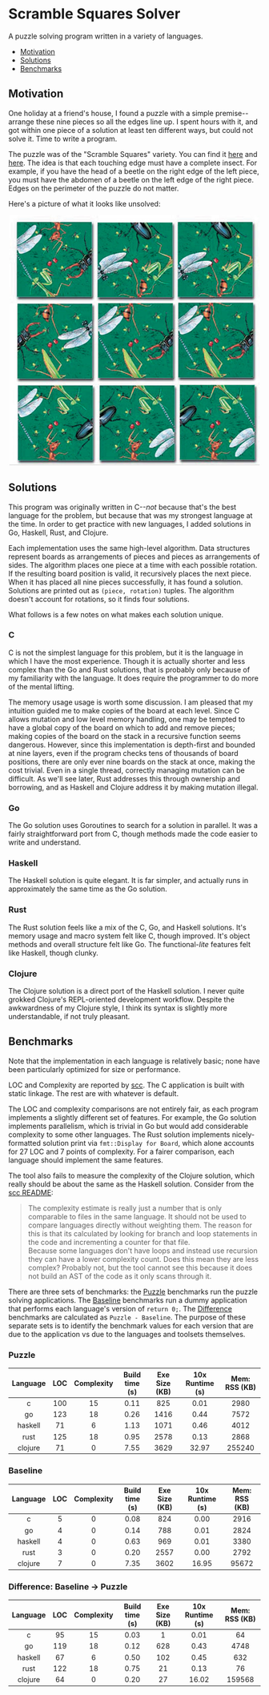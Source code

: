 # Scramble Squares Solver <!-- omit in toc -->

A puzzle solving program written in a variety of languages.

- [Motivation](#motivation)
- [Solutions](#solutions)
- [Benchmarks](#benchmarks)

## Motivation

One holiday at a friend's house, I found a puzzle with a simple premise--arrange these nine pieces
so all the edges line up. I spent hours with it, and got within one piece of a solution at least ten
different ways, but could not solve it. Time to write a program.

The puzzle was of the "Scramble Squares" variety. You can find it
[here](https://www.puzzlewarehouse.com/Insects-10028ss.html) and
[here](https://www.amazon.com/B-Dazzle-10028-Scramble-Squares-Insects/dp/B000021Z0S). The idea is
that each touching edge must have a complete insect. For example, if you have the head of a beetle
on the right edge of the left piece, you must have the abdomen of a beetle on the left edge of the
right piece. Edges on the perimeter of the puzzle do not matter.

Here's a picture of what it looks like unsolved:

<div style="text-align:center">
  <img src="images/puzzle.jpg" width="500">
</div>

## Solutions

This program was originally written in C--_not_ because that's the best language for the problem,
but because that was my strongest language at the time. In order to get practice with new languages,
I added solutions in Go, Haskell, Rust, and Clojure.

Each implementation uses the same high-level algorithm. Data structures represent boards as
arrangements of pieces and pieces as arrangements of sides. The algorithm places one piece at a time
with each possible rotation. If the resulting board position is valid, it recursively places the
next piece. When it has placed all nine pieces successfully, it has found a solution. Solutions are
printed out as `(piece, rotation)` tuples. The algorithm doesn't account for rotations, so it finds
four solutions.

What follows is a few notes on what makes each solution unique.

<!--
TODO: for blog post, create new repo designed to collect solutions!

- Update benchmark.sh to collect stats and name champions for each language
  - code golf
  - execution time
  - memory usage
- Maybe document all the algorithms employed
- Accept all solutions, but require standard based on benchmark.sh expectations (e.g. make)
- Probably standardize output so can automatically check correctness
-->

### C

C is not the simplest language for this problem, but it is the language in which I have the most
experience. Though it is actually shorter and less complex than the Go and Rust solutions, that is
probably only because of my familiarity with the language. It does require the programmer to do more
of the mental lifting.

The memory usage usage is worth some discussion. I am pleased that my intuition guided me to make
copies of the board at each level. Since C allows mutation and low level memory handling, one may be
tempted to have a global copy of the board on which to add and remove pieces; making copies of the
board on the stack in a recursive function seems dangerous. However, since this implementation is
depth-first and bounded at nine layers, even if the program checks tens of thousands of board
positions, there are only ever nine boards on the stack at once, making the cost trivial. Even in a
single thread, correctly managing mutation can be difficult. As we'll see later, Rust addresses this
through ownership and borrowing, and as Haskell and Clojure address it by making mutation illegal.

### Go

The Go solution uses Goroutines to search for a solution in parallel. It was a fairly
straightforward port from C, though methods made the code easier to write and understand.

### Haskell

The Haskell solution is quite elegant. It is far simpler, and actually runs in approximately the
same time as the Go solution.

### Rust

The Rust solution feels like a mix of the C, Go, and Haskell solutions. It's memory usage and macro
system felt like C, though improved. It's object methods and overall structure felt like Go. The
functional-_lite_ features felt like Haskell, though clunky.

<!--
The Rust solution feels like a mix of the C, Go, and Haskell solutions. It's memory usage felt like
C. Of course, Rust is safe, but the way to think about memory felt the same. Rust's macro system,
similarly, is more powerful yet has a familiar feel. It's object methods felt like Go. The overall
structure of the program was extremely similar, and the LOC and Complexity metrics match almost
exactly. The pattern matching and functional-_lite_ capability felt like Haskell. Programming
functionally in Rust is not natural, but having the capability when it is particularly convenient is
really nice.
-->

### Clojure

The Clojure solution is a direct port of the Haskell solution. I never quite grokked Clojure's
REPL-oriented development workflow. Despite the awkwardness of my Clojure style, I think its syntax
is slightly more understandable, if not truly pleasant.

## Benchmarks

Note that the implementation in each language is relatively basic; none have been particularly
optimized for size or performance.

LOC and Complexity are reported by [scc](https://github.com/boyter/scc). The C application is built
with static linkage. The rest are with whatever is default.

The LOC and complexity comparisons are not entirely fair, as each program implements a slightly
different set of features. For example, the Go solution implements parallelism, which is trivial in
Go but would add considerable complexity to some other languages. The Rust solution implements
nicely-formatted solution print via `fmt::Display for Board`, which alone accounts for 27 LOC and 7
points of complexity. For a fairer comparison, each language should implement the same features.

The tool also fails to measure the complexity of the Clojure solution, which really should be about
the same as the Haskell solution. Consider from the [scc
README](https://github.com/boyter/scc/blob/850e8be775dac636f9da5864b26974b123269bd2/README.md):

>The complexity estimate is really just a number that is only comparable to files in the same
language. It should not be used to compare languages directly without weighting them. The reason for
this is that its calculated by looking for branch and loop statements in the code and incrementing a
counter for that file.  
Because some languages don't have loops and instead use recursion they can
have a lower complexity count. Does this mean they are less complex? Probably not, but the tool
cannot see this because it does not build an AST of the code as it only scans through it.

There are three sets of benchmarks: the [Puzzle](#puzzle) benchmarks run the puzzle solving
applications. The [Baseline](#baseline) benchmarks run a dummy application that performs each
language's version of `return 0;`. The [Difference](#difference-baseline---puzzle) benchmarks are
calculated as `Puzzle - Baseline`. The purpose of these separate sets is to identify the benchmark
values for each version that are due to the application vs due to the languages and toolsets
themselves.

### Puzzle

| Language |  LOC  | Complexity | Build time (s) | Exe Size (KB) | 10x Runtime (s) | Mem: RSS (KB) |
|:--------:|:-----:|:----------:|:--------------:|:-------------:|:---------------:|:-------------:|
| c        | 100   | 15         | 0.11           | 825           | 0.01            | 2980          |
| go       | 123   | 18         | 0.26           | 1416          | 0.44            | 7572          |
| haskell  | 71    | 6          | 1.13           | 1071          | 0.46            | 4012          |
| rust     | 125   | 18         | 0.95           | 2578          | 0.13            | 2868          |
| clojure  | 71    | 0          | 7.55           | 3629          | 32.97           | 255240        |

### Baseline

| Language |  LOC  | Complexity | Build time (s) | Exe Size (KB) | 10x Runtime (s) | Mem: RSS (KB) |
|:--------:|:-----:|:----------:|:--------------:|:-------------:|:---------------:|:-------------:|
| c        | 5     | 0          | 0.08           | 824           | 0.00            | 2916          |
| go       | 4     | 0          | 0.14           | 788           | 0.01            | 2824          |
| haskell  | 4     | 0          | 0.63           | 969           | 0.01            | 3380          |
| rust     | 3     | 0          | 0.20           | 2557          | 0.00            | 2792          |
| clojure  | 7     | 0          | 7.35           | 3602          | 16.95           | 95672         |

### Difference: Baseline -> Puzzle

| Language |  LOC  | Complexity | Build time (s) | Exe Size (KB) | 10x Runtime (s) | Mem: RSS (KB) |
|:--------:|:-----:|:----------:|:--------------:|:-------------:|:---------------:|:-------------:|
| c        | 95    | 15         | 0.03           | 1             | 0.01            | 64            |
| go       | 119   | 18         | 0.12           | 628           | 0.43            | 4748          |
| haskell  | 67    | 6          | 0.50           | 102           | 0.45            | 632           |
| rust     | 122   | 18         | 0.75           | 21            | 0.13            | 76            |
| clojure  | 64    | 0          | 0.20           | 27            | 16.02           | 159568        |
